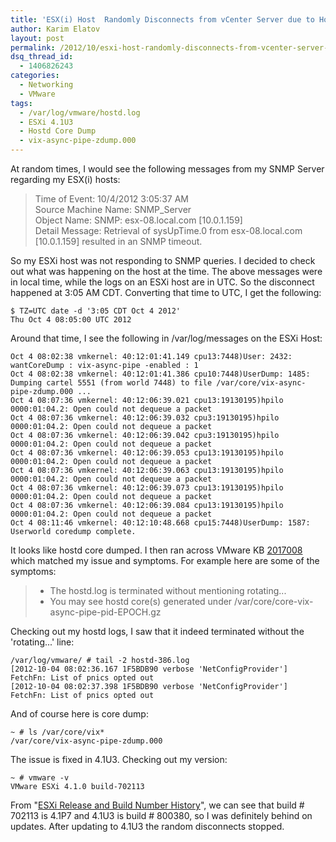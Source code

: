 ```yaml
---
title: 'ESX(i) Host  Randomly Disconnects from vCenter Server due to Hostd Backtracing'
author: Karim Elatov
layout: post
permalink: /2012/10/esxi-host-randomly-disconnects-from-vcenter-server-due-to-hostd-back-tracing/
dsq_thread_id:
  - 1406826243
categories:
  - Networking
  - VMware
tags:
  - /var/log/vmware/hostd.log
  - ESXi 4.1U3
  - Hostd Core Dump
  - vix-async-pipe-zdump.000
---
```

At random times, I would see the following messages from my SNMP Server regarding my ESX(i) hosts:

> Time of Event: 10/4/2012 3:05:37 AM  
> Source Machine Name: SNMP_Server  
> Object Name: SNMP: esx-08.local.com [10.0.1.159]  
> Detail Message: Retrieval of sysUpTime.0 from esx-08.local.com [10.0.1.159] resulted in an SNMP timeout.

So my ESXi host was not responding to SNMP queries. I decided to check out what was happening on the host at the time. The above messages were in local time, while the logs on an ESXi host are in UTC. So the disconnect happened at 3:05 AM CDT. Converting that time to UTC, I get the following:

	  
	$ TZ=UTC date -d '3:05 CDT Oct 4 2012'  
	Thu Oct 4 08:05:00 UTC 2012  
	

Around that time, I see the following in /var/log/messages on the ESXi Host:

	  
	Oct 4 08:02:38 vmkernel: 40:12:01:41.149 cpu13:7448)User: 2432: wantCoreDump : vix-async-pipe -enabled : 1  
	Oct 4 08:02:38 vmkernel: 40:12:01:41.386 cpu10:7448)UserDump: 1485: Dumping cartel 5551 (from world 7448) to file /var/core/vix-async-pipe-zdump.000 ...  
	Oct 4 08:07:36 vmkernel: 40:12:06:39.021 cpu13:19130195)hpilo 0000:01:04.2: Open could not dequeue a packet  
	Oct 4 08:07:36 vmkernel: 40:12:06:39.032 cpu3:19130195)hpilo 0000:01:04.2: Open could not dequeue a packet  
	Oct 4 08:07:36 vmkernel: 40:12:06:39.042 cpu3:19130195)hpilo 0000:01:04.2: Open could not dequeue a packet  
	Oct 4 08:07:36 vmkernel: 40:12:06:39.053 cpu13:19130195)hpilo 0000:01:04.2: Open could not dequeue a packet  
	Oct 4 08:07:36 vmkernel: 40:12:06:39.063 cpu13:19130195)hpilo 0000:01:04.2: Open could not dequeue a packet  
	Oct 4 08:07:36 vmkernel: 40:12:06:39.073 cpu13:19130195)hpilo 0000:01:04.2: Open could not dequeue a packet  
	Oct 4 08:07:36 vmkernel: 40:12:06:39.084 cpu13:19130195)hpilo 0000:01:04.2: Open could not dequeue a packet  
	Oct 4 08:11:46 vmkernel: 40:12:10:48.668 cpu15:7448)UserDump: 1587: Userworld coredump complete.  
	

It looks like hostd core dumped. I then ran across VMware KB <a href="http://kb.vmware.com/kb/2017008" onclick="javascript:_gaq.push(['_trackEvent','outbound-article','http://kb.vmware.com/kb/2017008']);">2017008</a> which matched my issue and symptoms. For example here are some of the symptoms:

> *   The hostd.log is terminated without mentioning rotating...
> *   You may see hostd core(s) generated under /var/core/core-vix-async-pipe-pid-EPOCH.gz

Checking out my hostd logs, I saw that it indeed terminated without the 'rotating...' line:

	  
	/var/log/vmware/ # tail -2 hostd-386.log  
	[2012-10-04 08:02:36.167 1F5BDB90 verbose 'NetConfigProvider'] FetchFn: List of pnics opted out  
	[2012-10-04 08:02:37.398 1F5BDB90 verbose 'NetConfigProvider'] FetchFn: List of pnics opted out  
	

And of course here is core dump:

	  
	~ # ls /var/core/vix*  
	/var/core/vix-async-pipe-zdump.000  
	

The issue is fixed in 4.1U3. Checking out my version:

	  
	~ # vmware -v  
	VMware ESXi 4.1.0 build-702113  
	

From "<a href="http://www.virten.net/vmware/esxi-release-build-number-history/" onclick="javascript:_gaq.push(['_trackEvent','outbound-article','http://www.virten.net/vmware/esxi-release-build-number-history/']);">ESXi Release and Build Number History</a>", we can see that build # 702113 is 4.1P7 and 4.1U3 is build # 800380, so I was definitely behind on updates. After updating to 4.1U3 the random disconnects stopped.

